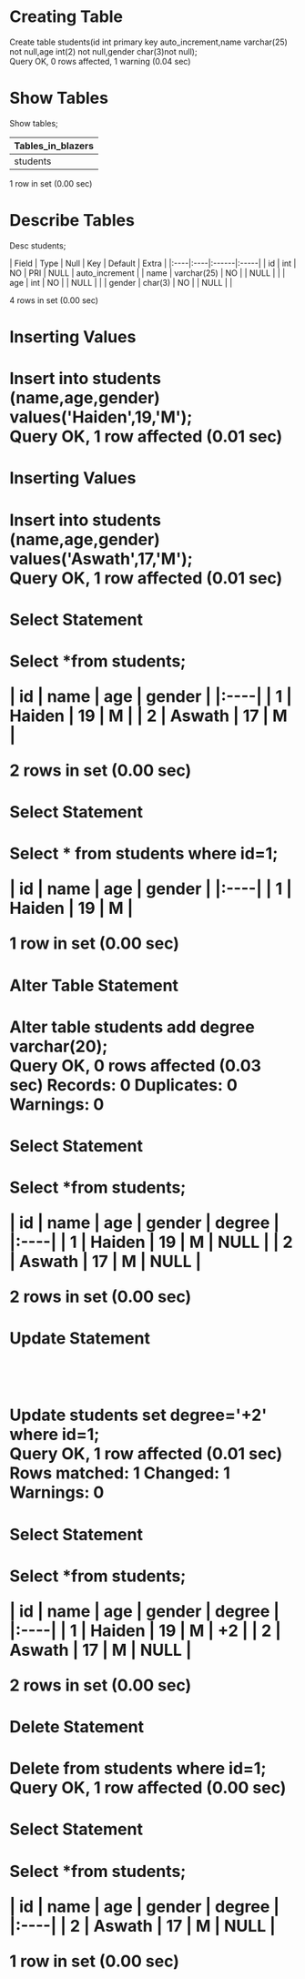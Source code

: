 <h1>Creating Table</h1>

Create table students(id int primary key auto_increment,name varchar(25) not null,age int(2) not null,gender char(3)not null);<br>
   Query OK, 0 rows affected, 1 warning (0.04 sec)


<h1>Show Tables</h1>

Show tables;

| Tables_in_blazers |
|:----| 
| students          |

1 row in set (0.00 sec)


<h1>Describe Tables</h1>

Desc students;<br>

| Field  | Type        | Null | Key | Default | Extra          |
|:----|:----|:------|:-----|
| id     | int         | NO   | PRI | NULL    | auto_increment |
| name   | varchar(25) | NO   |     | NULL    |                |
| age    | int         | NO   |     | NULL    |                |
| gender | char(3)     | NO   |     | NULL    |                |

4 rows in set (0.00 sec)


<h1>Inserting Values<h1>

Insert into students (name,age,gender) values('Haiden',19,'M');<br>
    Query OK, 1 row affected (0.01 sec)


<h1>Inserting Values<h1>

Insert into students (name,age,gender) values('Aswath',17,'M');<br>
    Query OK, 1 row affected (0.01 sec)


<h1>Select Statement<h1>

Select *from students;

| id | name   | age | gender |
|:----| 
|  1 | Haiden |  19 | M      |
|  2 | Aswath |  17 | M      |

2 rows in set (0.00 sec)


<h1>Select Statement<h1>

Select * from students where id=1;

| id | name   | age | gender |
|:----| 
|  1 | Haiden |  19 | M      |

1 row in set (0.00 sec)


<h1>Alter Table Statement<h1>

Alter table students add degree varchar(20);<br>
    Query OK, 0 rows affected (0.03 sec)
    Records: 0  Duplicates: 0  Warnings: 0


<h1>Select Statement<h1>

Select *from students;

| id | name   | age | gender | degree |
|:----| 
|  1 | Haiden |  19 | M      | NULL   |
|  2 | Aswath |  17 | M      | NULL   |

2 rows in set (0.00 sec)


<h1>Update Statement<h1><br>

Update students set degree='+2' where id=1;<br>
    Query OK, 1 row affected (0.01 sec)
    Rows matched: 1  Changed: 1  Warnings: 0


<h1>Select Statement<h1>

Select *from students;

| id | name   | age | gender | degree |
|:----| 
|  1 | Haiden |  19 | M      | +2     |
|  2 | Aswath |  17 | M      | NULL   |

2 rows in set (0.00 sec)


<h1>Delete Statement<h1>

Delete from students where id=1;<br>
    Query OK, 1 row affected (0.00 sec)


<h1>Select Statement<h1>

Select *from students;

| id | name   | age | gender | degree |
|:----| 
|  2 | Aswath |  17 | M      | NULL   |

1 row in set (0.00 sec)

